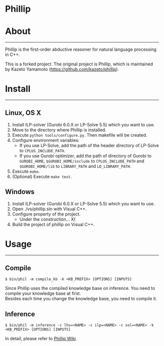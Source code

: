 Phillip
====


# About
----
Phillip is the first-order abductive reasoner for natural language processing in C++.

This is a forked project. The original project is Phillip, which is maintained by Kazeto Yamamoto  (https://github.com/kazeto/phillip).


# Install
----

## Linux, OS X

1. Install ILP-solver (Gurobi 6.0.X or LP-Solve 5.5) which you want to use.
2. Move to the directory where Phillip is installed.
2. Execute `python tools/configure.py`. Then makefile will be created.
3. Configure environment variables:  
    - If you use LP-Solve, add the path of the header directory of LP-Solve to `CPLUS_INCLUDE_PATH`.
    - If you use Gurobi optimizer, add the path of directory of Gurobi to `GUROBI_HOME`, `$GUROBI_HOME/include` to `CPLUS_INCLUDE_PATH` and `$GUROBI_HOME/lib` to `LIBRARY_PATH` and `LD_LIBRARY_PATH`.
4. Execute `make`.
5. (Optional) Execute `make test`.

## Windows

1. Install ILP-solver (Gurobi 6.0.X or LP-Solve 5.5) which you want to use.
2. Open ./vs/phillip.sln with Visual C++.
3. Configure property of the project.  
    - Under the construction... X(
4. Build the project of phillip on Visual C++.


# Usage
----

## Compile

    $ bin/phil -m compile_kb -k <KB_PREFIX> [OPTIONS] [INPUTS]

Since Phillip uses the compiled knowledge base on inference.
You need to compile your knowledge base at first.  
Besides each time you change the knowledge base, you need to compile it.

## Inference

    $ bin/phil -m inference -c lhs=<NAME> -c ilp=<NAME> -c sol=<NAME> -k <KB_PREFIX> [OPTIONS] [INPUTS]

In detail, please refer to [Phillip Wiki](https://github.com/kazeto/phillip/wiki).
